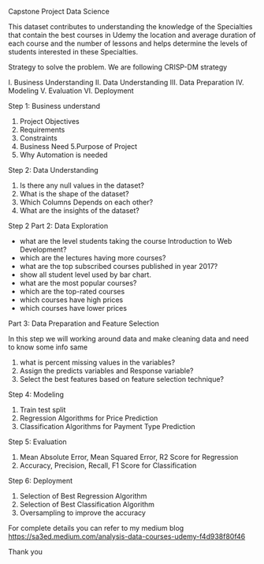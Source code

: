 Capstone Project Data Science

This dataset contributes to understanding the knowledge of the Specialties that contain the best courses in Udemy the location and average duration of each course and the number of lessons and helps determine the levels of students interested in these Specialties.

Strategy to solve the problem.
We are following CRISP-DM strategy

I. Business Understanding
II. Data Understanding
III. Data Preparation
IV. Modeling
V. Evaluation
VI. Deployment

Step 1: Business understand 

1. Project Objectives
2. Requirements
3. Constraints
4. Business Need
5.Purpose of Project
6. Why Automation is needed

Step 2: Data Understanding
 
1. Is there any null values in the dataset?
2. What is the shape of the dataset?
3. Which Columns Depends on each other?
4. What are the insights of the dataset?

Step 2 Part 2: Data Exploration

- 	what are the level students taking the course Introduction to Web Development?
- 	which are the lectures having more courses?
-	what are the top subscribed courses published in year 2017?
-	show all student level used by bar chart.
-	what are the most popular courses?
-	which are the top-rated courses
-	which courses have high prices
-	which courses have lower prices


Part 3: Data Preparation and Feature Selection

In this step we will working around data and make cleaning data and need to know some info same

1.	what is percent missing values in the variables?
2.	Assign the predicts variables and Response variable?
3.	Select the best features based on feature selection technique?

Step 4: Modeling

1.	Train test split
2.	Regression Algorithms for Price Prediction
3.	Classification Algorithms for Payment Type Prediction

Step 5: Evaluation

1.	Mean Absolute Error, Mean Squared Error, R2 Score for Regression
2.	Accuracy, Precision, Recall, F1 Score for Classification
 
Step 6: Deployment

1.	Selection of Best Regression Algorithm
2.	Selection of Best Classification Algorithm
3.	Oversampling to improve the accuracy

For complete details you can refer to my medium blog
https://sa3ed.medium.com/analysis-data-courses-udemy-f4d938f80f46

Thank you

